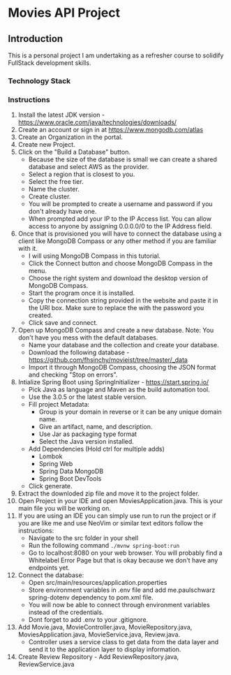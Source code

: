 # Movies API Project

## Introduction

This is a personal project I am undertaking as a refresher course to solidify FullStack development skills.

### Technology Stack

### Instructions

1. Install the latest JDK version - https://www.oracle.com/java/technologies/downloads/
2. Create an account or sign in at https://www.mongodb.com/atlas
3. Create an Organization in the portal.
4. Create new Project.
5. Click on the "Build a Database" button.
   - Because the size of the database is small we can create a shared database and select AWS as the provider.
   - Select a region that is closest to you.
   - Select the free tier.
   - Name the cluster.
   - Create cluster.
   - You will be prompted to create a username and password if you don't already have one.
   - When prompted add your IP to the IP Access list. You can allow access to anyone by assigning 0.0.0.0/0 to the IP Address field.
6. Once that is provisioned you will have to connect the database using a client like MongoDB Compass or any other method if you are familiar with it.
   - I will using MongoDB Compass in this tutorial.
   - Click the Connect button and choose MongoDB Compass in the menu.
   - Choose the right system and download the desktop version of MongoDB Compass.
   - Start the program once it is installed.
   - Copy the connection string provided in the website and paste it in the URI box. Make sure to replace the <password> with the password you created.
   - Click save and connect.
7. Open up MongoDB Compass and create a new database. Note: You don't have you mess with the default databases.
   - Name your database and the collection and create your database.
   - Download the following database - https://github.com/fhsinchy/movieist/tree/master/_data
   - Import it through MongoDB Compass, choosing the JSON format and checking "Stop on errors".
8. Intialize Spring Boot using SpringInitializer - https://start.spring.io/
   - Pick Java as language and Maven as the build automation tool.
   - Use the 3.0.5 or the latest stable version.
   - Fill project Metadata:
     - Group is your domain in reverse or it can be any unique domain name.
     - Give an artifact, name, and description.
     - Use Jar as packaging type format
     - Select the Java version installed.
   - Add Dependencies (Hold ctrl for multiple adds)
     - Lombok
     - Spring Web
     - Spring Data MongoDB
     - Spring Boot DevTools
   - Click generate.
9. Extract the downloded zip file and move it to the project folder.
10. Open Project in your IDE and open MoviesApplication.java. This is your main file you will be working on.
11. If you are using an IDE you can simply use run to run the project or if you are like me and use NeoVim or similar text editors follow the instructions:
    - Navigate to the src folder in your shell
    - Run the following command `./mvnw spring-boot:run`
    - Go to localhost:8080 on your web browser. You will probably find a Whitelabel Error Page but that is okay because we don't have any endpoints yet.
12. Connect the database:
    - Open src/main/resources/application.properties
    - Store environment variables in .env file and add me.paulschwarz spring-dotenv dependency to pom.xml file.
    - You will now be able to connect through environment variables instead of the credentials.
    - Dont forget to add .env to your .gitignore.
13. Add Movie.java, MovieController.java, MovieRepository.java, MoviesApplication.java, MovieService.java, Review.java.
    - Controller uses a service class to get data from the data layer and send it to the application layer to display information.
14. Create Review Repository - Add ReviewRepository.java, ReviewService.java

